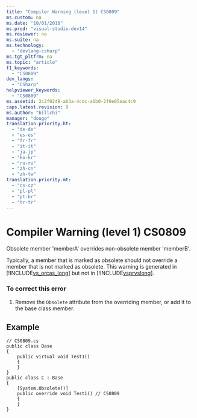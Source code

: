 ```yaml
---
title: "Compiler Warning (level 1) CS0809"
ms.custom: na
ms.date: "10/01/2016"
ms.prod: "visual-studio-dev14"
ms.reviewer: na
ms.suite: na
ms.technology: 
  - "devlang-csharp"
ms.tgt_pltfrm: na
ms.topic: "article"
f1_keywords: 
  - "CS0809"
dev_langs: 
  - "CSharp"
helpviewer_keywords: 
  - "CS0809"
ms.assetid: 2c2f0248-ab3a-4cdc-a1b0-2f0e05eac4c9
caps.latest.revision: 9
ms.author: "billchi"
manager: "douge"
translation.priority.ht: 
  - "de-de"
  - "es-es"
  - "fr-fr"
  - "it-it"
  - "ja-jp"
  - "ko-kr"
  - "ru-ru"
  - "zh-cn"
  - "zh-tw"
translation.priority.mt: 
  - "cs-cz"
  - "pl-pl"
  - "pt-br"
  - "tr-tr"
---
```

# Compiler Warning (level 1) CS0809
Obsolete member 'memberA' overrides non-obsolete member 'memberB'.  
  
 Typically, a member that is marked as obsolete should not override a member that is not marked as obsolete. This warning is generated in [!INCLUDE[vs_orcas_long](../dv_TeamTestALM/includes/vs_orcas_long_md.md)] but not in [!INCLUDE[vsprvslong](../VS_debugger/includes/vsprvslong_md.md)].  
  
### To correct this error  
  
1.  Remove the `Obsolete` attribute from the overriding member, or add it to the base class member.  
  
## Example  
  
```  
// CS0809.cs  
public class Base  
{  
    public virtual void Test1()  
    {  
    }  
}  
public class C : Base  
{  
    [System.Obsolete()]  
    public override void Test1() // CS0809  
    {  
    }  
}  
```